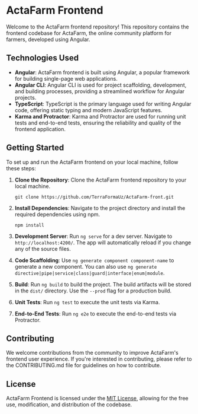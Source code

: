 # ActaFarm Frontend

Welcome to the ActaFarm frontend repository! This repository contains the frontend codebase for ActaFarm, the online community platform for farmers, developed using Angular.

## Technologies Used

- **Angular**: ActaFarm frontend is built using Angular, a popular framework for building single-page web applications.
- **Angular CLI**: Angular CLI is used for project scaffolding, development, and building processes, providing a streamlined workflow for Angular projects.
- **TypeScript**: TypeScript is the primary language used for writing Angular code, offering static typing and modern JavaScript features.
- **Karma and Protractor**: Karma and Protractor are used for running unit tests and end-to-end tests, ensuring the reliability and quality of the frontend application.

## Getting Started

To set up and run the ActaFarm frontend on your local machine, follow these steps:

1. **Clone the Repository**: Clone the ActaFarm frontend repository to your local machine.
    ```
    git clone https://github.com/TerraFormaUz/ActaFarm-front.git
    ```

2. **Install Dependencies**: Navigate to the project directory and install the required dependencies using npm.
    ```
    npm install
    ```

3. **Development Server**: Run `ng serve` for a dev server. Navigate to `http://localhost:4200/`. The app will automatically reload if you change any of the source files.

4. **Code Scaffolding**: Use `ng generate component component-name` to generate a new component. You can also use `ng generate directive|pipe|service|class|guard|interface|enum|module`.

5. **Build**: Run `ng build` to build the project. The build artifacts will be stored in the `dist/` directory. Use the `--prod` flag for a production build.

6. **Unit Tests**: Run `ng test` to execute the unit tests via Karma.

7. **End-to-End Tests**: Run `ng e2e` to execute the end-to-end tests via Protractor.

## Contributing

We welcome contributions from the community to improve ActaFarm's frontend user experience. If you're interested in contributing, please refer to the CONTRIBUTING.md file for guidelines on how to contribute.

## License

ActaFarm Frontend is licensed under the [MIT License](LICENSE), allowing for the free use, modification, and distribution of the codebase.
